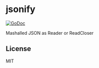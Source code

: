 # jsonify

[![GoDoc](https://godoc.org/github.com/nowk/jsonify?status.svg)](http://godoc.org/github.com/nowk/jsonify)

Mashalled JSON as Reader or ReadCloser


## License

MIT


